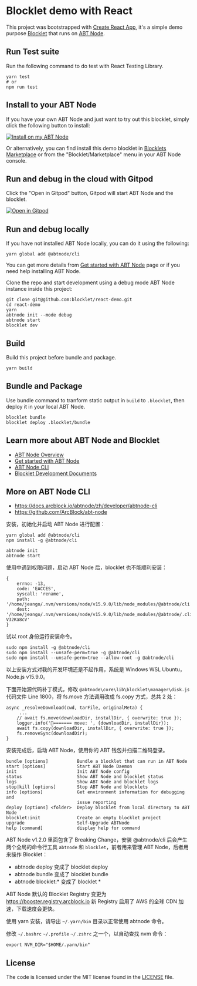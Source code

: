 
# Blocklet demo with React

This project was bootstrapped with [Create React App](https://github.com/facebook/create-react-app), it's a simple demo purpose [Blocklet](https://www.arcblock.io/en/blocklets) that runs on [ABT Node](https://www.arcblock.io/en/platform).

## Run Test suite

Run the following command to do test with React Testing Library.

```shell
yarn test
# or
npm run test
```

## Install to your ABT Node

If you have your own ABT Node and just want to try out this blocklet, simply click the following button to install:

[![Install on my ABT Node](https://raw.githubusercontent.com/blocklet/development-guide/main/assets/install_on_abtnode.svg)](https://install.arcblock.io/?action=blocklet-install&meta_url=https%3A%2F%2Fgithub.com%2Fjimboyeah%2Fabt-blocklet-demo%2Freleases%2Fdownload%2F0.1.4%2Fblocklet.json)

Or alternatively, you can find install this demo blocklet in [Blocklets Marketplace](https://blocklet.arcblock.io) or from the "Blocklet/Marketplace" menu in your ABT Node console. 


## Run and debug in the cloud with Gitpod

Click the "Open in Gitpod" button, Gitpod will start ABT Node and the blocklet.

[![Open in Gitpod](https://gitpod.io/button/open-in-gitpod.svg)](https://gitpod.io/#https://github.com/jimboyeah/abt-blocklet-demo)

## Run and debug locally

If you have not installed ABT Node locally, you can do it using the following: 
```shell
yarn global add @abtnode/cli
```
You can get more details from [Get started with ABT Node](https://www.arcblock.io/en/get-started) page or if you need help installing ABT Node. 

Clone the repo and start development using a debug mode ABT Node instance inside this project:
```shell
git clone git@github.com:blocklet/react-demo.git
cd react-demo
yarn
abtnode init --mode debug
abtnode start
blocklet dev
```

## Build

Build this project before bundle and package.

```shell
yarn build
```

## Bundle and Package 

Use bundle command to tranform static output in `build` to `.blocklet`, then deploy it in your local ABT Node.

```shell
blocklet bundle
blocklet deploy .blocklet/bundle
```


## Learn more about ABT Node and Blocklet

* [ABT Node Overview](https://docs.arcblock.io/en/abtnode/introduction/abtnode-overview)
* [Get started with ABT Node](https://www.arcblock.io/en/get-started)
* [ABT Node CLI](https://docs.arcblock.io/en/abtnode/developer/abtnode-cli)
* [Blocklet Development Documents](https://docs.arcblock.io/en/abtnode/developer/blocklet-spec)


## More on ABT Node CLI
- https://docs.arcblock.io/abtnode/zh/developer/abtnode-cli
- https://github.com/ArcBlock/abt-node

安装，初始化并启动 ABT Node 进行配置：

    yarn global add @abtnode/cli
    npm install -g @abtnode/cli

    abtnode init
    abtnode start

使用中遇到权限问题，启动 ABT Node 后，blocklet 也不能顺利安装：

    {
        errno: -13,
        code: 'EACCES',
        syscall: 'rename',
        path: '/home/jeango/.nvm/versions/node/v15.9.0/lib/node_modules/@abtnode/cli',
        dest: '/home/jeango/.nvm/versions/node/v15.9.0/lib/node_modules/@abtnode/.cli-V32Ka8cV'
    }

试以 root 身份运行安装命令。

    sudo npm install -g @abtnode/cli 
    sudo npm install --unsafe-perm=true -g @abtnode/cli
    sudo npm install --unsafe-perm=true --allow-root -g @abtnode/cli

以上安装方式对我的开发环境还是不起作用，系统是 Windows WSL Ubuntu，Node.js v15.9.0。

下面开始源代码补丁模式，修改 `@abtnode\core\lib\blocklet\manager\disk.js` 代码文件 Line 1800，将 fs.move 方法调用改成 fs.copy 方式，总共 2 处：

    async _resolveDownload(cwd, tarFile, originalMeta) {
         ...
        // await fs.move(downloadDir, installDir, { overwrite: true });
        logger.info('🚩======= move: ', {downloadDir, installDir});
        await fs.copy(downloadDir, installDir, { overwrite: true });
        fs.removeSync(downloadDir);
    }

安装完成后，启动 ABT Node，使用你的 ABT 钱包并扫描二维码登录。

    bundle [options]           Bundle a blocklet that can run in ABT Node
    start [options]            Start ABT Node Daemon
    init                       Init ABT Node config
    status                     Show ABT Node and blocklet status
    logs                       Show ABT Node and blocklet logs
    stop|kill [options]        Stop ABT Node and blocklets
    info [options]             Get environment information for debugging and
                               issue reporting
    deploy [options] <folder>  Deploy blocklet from local directory to ABT Node
    blocklet:init              Create an empty blocklet project
    upgrade                    Self-Upgrade ABTNode
    help [command]             display help for command

ABT Node v1.2.0 里面包含了 Breaking Change，安装 @abtnode/cli 后会产生两个全局的命令行工具 `abtnode` 和 `blocklet`，前者用来管理 ABT Node，后者用来操作 Blocklet：

- abtnode deploy 变成了 blocklet deploy
- abtnode bundle 变成了 blocklet bundle
- abtnode blocklet:* 变成了 blocklet *

ABT Node 默认的 Blocklet Registry 变更为 https://booster.registry.arcblock.io 新 Registry 启用了 AWS 的全球 CDN 加速，下载速度会更快。


使用 yarn 安装，请导出 `~/.yarn/bin` 目录以正常使用 abtnode 命令。

修改 `~/.bashrc` `~/.profile` `~/.zshrc` 之一个，以自动查找 nvm 命令：

    export NVM_DIR="$HOME/.yarn/bin"


## License

The code is licensed under the MIT license found in the
[LICENSE](LICENSE) file.
